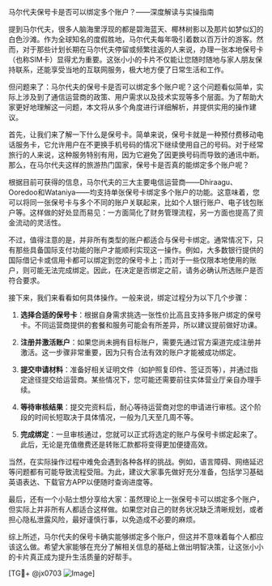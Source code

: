 马尔代夫保号卡是否可以绑定多个账户？——深度解读与实操指南

提到马尔代夫，很多人脑海里浮现的都是碧海蓝天、椰林树影以及那片如梦似幻的白色沙滩。作为全球知名的度假胜地，马尔代夫每年吸引着数以百万计的游客。然而，对于那些计划长期在马尔代夫停留或频繁往返的人来说，办理一张本地保号卡（也称SIM卡）显得尤为重要。这张小小的卡片不仅能让您随时随地与家人朋友保持联系，还能享受当地的互联网服务，极大地方便了日常生活和工作。

但问题来了：马尔代夫的保号卡是否可以绑定多个账户呢？这个问题看似简单，实际上涉及到了通信运营商的政策、用户需求以及技术实现等多个层面。为了帮助大家更好地理解这一问题，本文将从多个角度进行详细解析，并提供实用的操作建议。

首先，让我们来了解一下什么是保号卡。简单来说，保号卡就是一种预付费移动电话服务卡，它允许用户在不更换手机号码的情况下继续使用自己的号码。对于经常旅行的人来说，这种服务特别有用，因为它避免了因更换号码而导致的通讯中断。那么，在马尔代夫这样的旅游热门国家，保号卡是否真的能绑定多个账户呢？

根据目前可获得的信息，马尔代夫的三大主要电信运营商——Dhiraagu、Ooredoo和Wataniya——均支持单张保号卡绑定多个账户的功能。这意味着，您可以将同一张保号卡与多个不同的账户关联起来，比如个人银行账户、电子钱包账户等。这样做的好处显而易见：一方面简化了财务管理流程，另一方面也提高了资金流动的灵活性。

不过，值得注意的是，并非所有类型的账户都适合与保号卡绑定。通常情况下，只有那些具备国际支付功能的账户才能顺利实现这一操作。例如，大多数银行提供的国际借记卡或信用卡都可以绑定到您的保号卡上；而对于一些仅限本地使用的账户，则可能无法完成绑定。因此，在决定是否绑定之前，请务必确认所选账户是否符合要求。

接下来，我们来看看如何具体操作。一般来说，绑定过程分为以下几个步骤：

1. **选择合适的保号卡**：根据自身需求挑选一张性价比高且支持多账户绑定的保号卡。不同运营商提供的套餐和服务可能会有所差异，所以建议提前做好功课。
   
2. **注册并激活账户**：如果您尚未拥有目标账户，需要先通过官方渠道完成注册并激活。这一步骤非常重要，因为只有合法有效的账户才能被成功绑定。

3. **提交申请材料**：准备好相关证明文件（如护照复印件、签证页等），并通过指定途径提交给运营商。某些情况下，您可能还需要前往实体营业厅亲自办理手续。

4. **等待审核结果**：提交完资料后，耐心等待运营商对您的申请进行审核。这个阶段的时间长短取决于具体情况，一般为几天至几周不等。

5. **完成绑定**：一旦审核通过，您就可以正式将选定的账户与保号卡绑定起来了。此后，无论是充值缴费还是转账汇款都将变得更加便捷高效。

当然，在实际操作过程中难免会遇到各种各样的挑战。例如，语言障碍、网络延迟等问题都有可能导致流程受阻。为此，建议大家事先做好充分准备，包括学习基础英语表达、下载官方APP以便随时查询进度等。

最后，还有一个小贴士想分享给大家：虽然理论上一张保号卡可以绑定多个账户，但实际上并非所有人都适合这样做。如果您对自己的财务状况缺乏清晰规划，或者担心隐私泄露风险，最好谨慎行事，以免造成不必要的麻烦。

综上所述，马尔代夫的保号卡确实能够绑定多个账户，但这并不意味着每个人都应该这么做。希望大家能够在充分了解相关信息的基础上做出明智决策，让这张小小的卡片真正成为提升生活质量的好帮手。

[TG💪+ @jx0703 ![Image](https://github.com/user-attachments/assets/dbca1d08-cadb-493c-b0ec-ad6f7a83f270)]